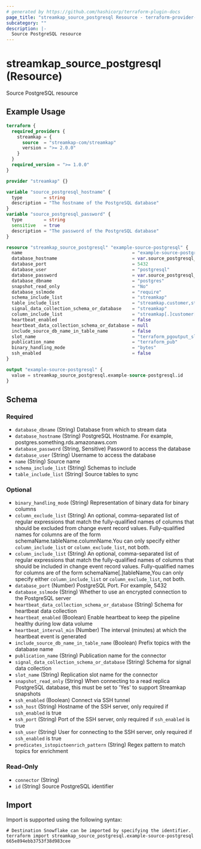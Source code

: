 ```yaml
---
# generated by https://github.com/hashicorp/terraform-plugin-docs
page_title: "streamkap_source_postgresql Resource - terraform-provider-streamkap"
subcategory: ""
description: |-
  Source PostgreSQL resource
---
```


# streamkap_source_postgresql (Resource)

Source PostgreSQL resource

## Example Usage

```terraform
terraform {
  required_providers {
    streamkap = {
      source  = "streamkap-com/streamkap"
      version = ">= 2.0.0"
    }
  }
  required_version = ">= 1.0.0"
}

provider "streamkap" {}

variable "source_postgresql_hostname" {
  type        = string
  description = "The hostname of the PostgreSQL database"
}
variable "source_postgresql_password" {
  type        = string
  sensitive   = true
  description = "The password of the PostgreSQL database"
}

resource "streamkap_source_postgresql" "example-source-postgresql" {
  name                                         = "example-source-postgresql"
  database_hostname                            = var.source_postgresql_hostname
  database_port                                = 5432
  database_user                                = "postgresql"
  database_password                            = var.source_postgresql_password
  database_dbname                              = "postgres"
  snapshot_read_only                           = "No"
  database_sslmode                             = "require"
  schema_include_list                          = "streamkap"
  table_include_list                           = "streamkap.customer,streamkap.customer2"
  signal_data_collection_schema_or_database    = "streamkap"
  column_include_list                          = "streamkap[.]customer[.](id|name)"
  heartbeat_enabled                            = false
  heartbeat_data_collection_schema_or_database = null
  include_source_db_name_in_table_name         = false
  slot_name                                    = "terraform_pgoutput_slot"
  publication_name                             = "terraform_pub"
  binary_handling_mode                         = "bytes"
  ssh_enabled                                  = false
}

output "example-source-postgresql" {
  value = streamkap_source_postgresql.example-source-postgresql.id
}
```

<!-- schema generated by tfplugindocs -->
## Schema

### Required

- `database_dbname` (String) Database from which to stream data
- `database_hostname` (String) PostgreSQL Hostname. For example, postgres.something.rds.amazonaws.com
- `database_password` (String, Sensitive) Password to access the database
- `database_user` (String) Username to access the database
- `name` (String) Source name
- `schema_include_list` (String) Schemas to include
- `table_include_list` (String) Source tables to sync

### Optional

- `binary_handling_mode` (String) Representation of binary data for binary columns
- `column_exclude_list` (String) An optional, comma-separated list of regular expressions that match the fully-qualified names of columns that should be excluded from change event record values. Fully-qualified names for columns are of the form schemaName.tableName.columnName.You can only specify either `column_include_list` or `column_exclude_list`, not both.
- `column_include_list` (String) An optional, comma-separated list of regular expressions that match the fully-qualified names of columns that should be included in change event record values. Fully-qualified names for columns are of the form schemaName[.]tableName[.](columnName1|columnName2)You can only specify either `column_include_list` or `column_exclude_list`, not both.
- `database_port` (Number) PostgreSQL Port. For example, 5432
- `database_sslmode` (String) Whether to use an encrypted connection to the PostgreSQL server
- `heartbeat_data_collection_schema_or_database` (String) Schema for heartbeat data collection
- `heartbeat_enabled` (Boolean) Enable heartbeat to keep the pipeline healthy during low data volume
- `heartbeat_interval_min` (Number) The interval (minutes) at which the heartbeat event is generated
- `include_source_db_name_in_table_name` (Boolean) Prefix topics with the database name
- `publication_name` (String) Publication name for the connector
- `signal_data_collection_schema_or_database` (String) Schema for signal data collection
- `slot_name` (String) Replication slot name for the connector
- `snapshot_read_only` (String) When connecting to a read replica PostgreSQL database, this must be set to 'Yes' to support Streamkap snapshots
- `ssh_enabled` (Boolean) Connect via SSH tunnel
- `ssh_host` (String) Hostname of the SSH server, only required if `ssh_enabled` is true
- `ssh_port` (String) Port of the SSH server, only required if `ssh_enabled` is true
- `ssh_user` (String) User for connecting to the SSH server, only required if `ssh_enabled` is true
- `predicates_istopictoenrich_pattern` (String) Regex pattern to match topics for enrichment

### Read-Only

- `connector` (String)
- `id` (String) Source PostgreSQL identifier

## Import

Import is supported using the following syntax:

```shell
# Destination Snowflake can be imported by specifying the identifier.
terraform import streamkap_source_postgresql.example-source-postgresql 665e894ebb3753f38d983cee
```
